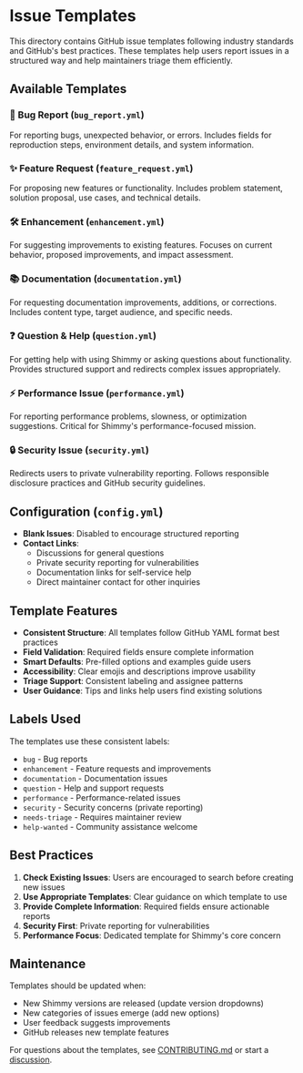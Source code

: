 # Issue Templates

This directory contains GitHub issue templates following industry standards and GitHub's best practices. These templates help users report issues in a structured way and help maintainers triage them efficiently.

## Available Templates

### 🐛 Bug Report (`bug_report.yml`)
For reporting bugs, unexpected behavior, or errors. Includes fields for reproduction steps, environment details, and system information.

### ✨ Feature Request (`feature_request.yml`)  
For proposing new features or functionality. Includes problem statement, solution proposal, use cases, and technical details.

### 🛠️ Enhancement (`enhancement.yml`)
For suggesting improvements to existing features. Focuses on current behavior, proposed improvements, and impact assessment.

### 📚 Documentation (`documentation.yml`)
For requesting documentation improvements, additions, or corrections. Includes content type, target audience, and specific needs.

### ❓ Question & Help (`question.yml`)
For getting help with using Shimmy or asking questions about functionality. Provides structured support and redirects complex issues appropriately.

### ⚡ Performance Issue (`performance.yml`)
For reporting performance problems, slowness, or optimization suggestions. Critical for Shimmy's performance-focused mission.

### 🔒 Security Issue (`security.yml`)
Redirects users to private vulnerability reporting. Follows responsible disclosure practices and GitHub security guidelines.

## Configuration (`config.yml`)

- **Blank Issues**: Disabled to encourage structured reporting
- **Contact Links**: 
  - Discussions for general questions
  - Private security reporting for vulnerabilities  
  - Documentation links for self-service help
  - Direct maintainer contact for other inquiries

## Template Features

- **Consistent Structure**: All templates follow GitHub YAML format best practices
- **Field Validation**: Required fields ensure complete information
- **Smart Defaults**: Pre-filled options and examples guide users
- **Accessibility**: Clear emojis and descriptions improve usability
- **Triage Support**: Consistent labeling and assignee patterns
- **User Guidance**: Tips and links help users find existing solutions

## Labels Used

The templates use these consistent labels:
- `bug` - Bug reports
- `enhancement` - Feature requests and improvements  
- `documentation` - Documentation issues
- `question` - Help and support requests
- `performance` - Performance-related issues
- `security` - Security concerns (private reporting)
- `needs-triage` - Requires maintainer review
- `help-wanted` - Community assistance welcome

## Best Practices

1. **Check Existing Issues**: Users are encouraged to search before creating new issues
2. **Use Appropriate Templates**: Clear guidance on which template to use
3. **Provide Complete Information**: Required fields ensure actionable reports
4. **Security First**: Private reporting for vulnerabilities
5. **Performance Focus**: Dedicated template for Shimmy's core concern

## Maintenance

Templates should be updated when:
- New Shimmy versions are released (update version dropdowns)
- New categories of issues emerge (add new options)
- User feedback suggests improvements
- GitHub releases new template features

For questions about the templates, see [CONTRIBUTING.md](../../CONTRIBUTING.md) or start a [discussion](https://github.com/Michael-A-Kuykendall/shimmy/discussions).